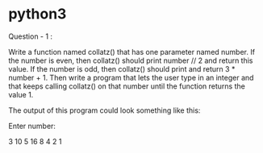 # python3

Question - 1 :

Write a function named collatz() that has one parameter named number. 
If the number is even, then collatz() should print number // 2 and return this value.
If the number is odd, then collatz() should print and return 3 * number + 1.
Then write a program that lets the user type in an integer and that keeps calling collatz() on that number until the function returns the value 1.

The output of this program could look something like this:

Enter number: 

3 
10
5
16
8
4
2
1 
